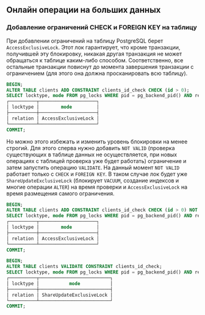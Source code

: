 ## Онлайн операции на больших данных
### Добавление ограничений CHECK и FOREIGN KEY на таблицу
При добавлении ограничений на таблицу PostgreSQL берет `AccessExclusiveLock`. Этот лок гарантирует, что кроме транзакции, получившей эту блокировку, никакая другая транзакция не может обращаться к таблице каким-либо способом. Соответственно, все остальные транзакции повиснут до момента завершения транзакции с ограничением (для этого она должна просканировать всю таблицу).
```sql
BEGIN;
ALTER TABLE clients ADD CONSTRAINT clients_id_check CHECK (id > 0);
SELECT locktype, mode FROM pg_locks WHERE pid = pg_backend_pid() AND relation = 'clients'::regclass;
┌──────────┬─────────────────────┐
│ locktype │        mode         │
├──────────┼─────────────────────┤
│ relation │ AccessExclusiveLock │
└──────────┴─────────────────────┘
COMMIT;
```

Но можно этого избежать и изменить уровень блокировки на менее строгий. Для этого сперва нужно добавить `NOT VALID` (проверка существующих в таблице данных не осуществляется, при новых операциях с таблицей проверка уже будет работать) ограничение и затем запустить операцию `VALIDATE`. На данный момент `NOT VALID` работает только с `CHECK` и `FOREIGN KEY`. В таком случае лок будет уже `ShareUpdateExclusiveLock` (блокирует `VACUUM`, создание индексов и многие операции `ALTER`) на время проверки и `AccessExclusiveLock` на время размещения самого ограничения.
```sql
BEGIN;
ALTER TABLE clients ADD CONSTRAINT clients_id_check CHECK (id > 0) NOT VALID;
SELECT locktype, mode FROM pg_locks WHERE pid = pg_backend_pid() AND relation = 'clients'::regclass;
┌──────────┬─────────────────────┐
│ locktype │        mode         │
├──────────┼─────────────────────┤
│ relation │ AccessExclusiveLock │
└──────────┴─────────────────────┘
COMMIT;

BEGIN;
ALTER TABLE clients VALIDATE CONSTRAINT clients_id_check;
SELECT locktype, mode FROM pg_locks WHERE pid = pg_backend_pid() AND relation = 'clients'::regclass;
┌──────────┬──────────────────────────┐
│ locktype │           mode           │
├──────────┼──────────────────────────┤
│ relation │ ShareUpdateExclusiveLock │
└──────────┴──────────────────────────┘
COMMIT;
```

